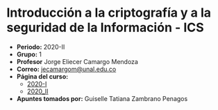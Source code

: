 # Introducción a la criptografía y a la seguridad de la Información - ICS

* **Periodo:** 2020-II
* **Grupo:** 1
* **Profesor** 	Jorge Eliecer Camargo Mendoza 
* **Correo:** jecamargom@unal.edu.co
* **Página del curso:**
  * [2020-I](https://sites.google.com/site/cryptounal20201/)
  * [2020_II](https://sites.google.com/site/cryptounal20202/)
* **Apuntes tomados por:** Guiselle Tatiana Zambrano Penagos


